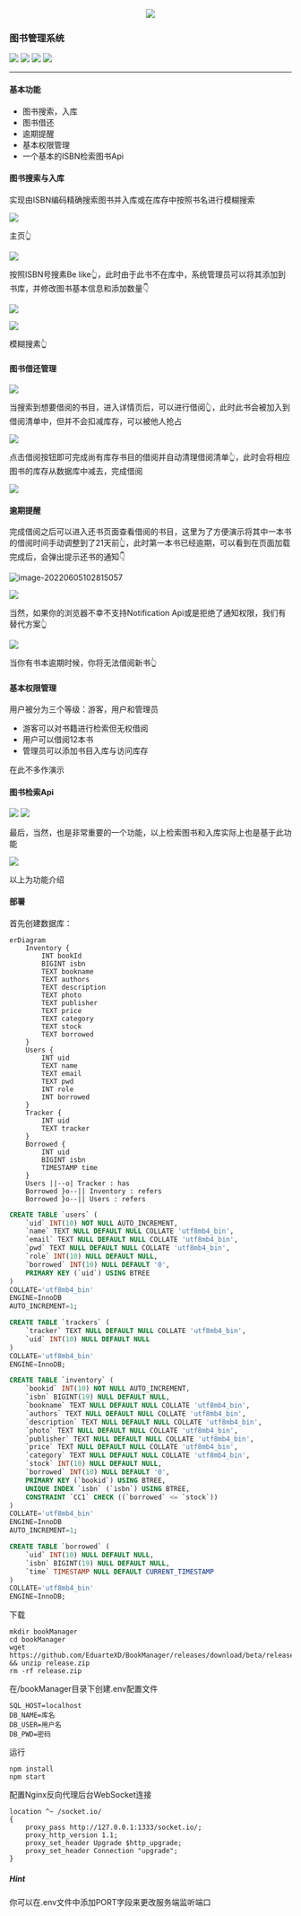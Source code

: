 <p align='center'><img src='https://cdn.oxdl.cn/picgo/aqq4r-eaakj.svg' /></p>

### 图书管理系统

[![](https://shields.io/badge/author-eduartexd-blue?logo=github&style=for-the-badge)](https://github.com/EduarteXD/) [![](https://shields.io/badge/blog-visit-green?style=for-the-badge&logo=WordPress)](https://oxdl.cn) [![](https://shields.io/badge/releases-view-pink?style=for-the-badge)](https://github.com/EduarteXD/BookManager/releases) [![](https://shields.io/badge/demo-visit-yellow?style=for-the-badge&logo=dev.to)](https://dev.oxdl.cn)


****

#### 基本功能

- 图书搜索，入库
- 图书借还
- 逾期提醒
- 基本权限管理
- 一个基本的ISBN检索图书Api

#### 图书搜索与入库

实现由ISBN编码精确搜索图书并入库或在库存中按照书名进行模糊搜索

![](https://cdn.oxdl.cn/picgo/image-20220605100954260.png?x-oss-process=image/resize,h_500)

主页👆

![](https://cdn.oxdl.cn/picgo/image-20220605000242428.png?x-oss-process=image/resize,h_500)

按照ISBN号搜素Be like👆，此时由于此书不在库中，系统管理员可以将其添加到书库，并修改图书基本信息和添加数量👇

![](https://cdn.oxdl.cn/picgo/image-20220605000538589.png?x-oss-process=image/resize,h_500)



![](https://cdn.oxdl.cn/picgo/image-20220605000754584.png?x-oss-process=image/resize,h_500)

模糊搜素👆

#### 图书借还管理

![](https://cdn.oxdl.cn/picgo/image-20220605101200507.png?x-oss-process=image/resize,h_500)

当搜索到想要借阅的书目，进入详情页后，可以进行借阅👆，此时此书会被加入到借阅清单中，但并不会扣减库存，可以被他人抢占

![](https://cdn.oxdl.cn/picgo/image-20220605102204968.png?x-oss-process=image/resize,h_500)

点击借阅按钮即可完成尚有库存书目的借阅并自动清理借阅清单👆，此时会将相应图书的库存从数据库中减去，完成借阅

![](https://cdn.oxdl.cn/picgo/image-20220605102529406.png?x-oss-process=image/resize,h_500)

#### 逾期提醒

完成借阅之后可以进入还书页面查看借阅的书目，这里为了方便演示将其中一本书的借阅时间手动调整到了21天前👆，此时第一本书已经逾期，可以看到在页面加载完成后，会弹出提示还书的通知👇

![image-20220605102815057](https://cdn.oxdl.cn/picgo/image-20220605102815057.png)

![](https://cdn.oxdl.cn/picgo/image-20220605103003042.png?x-oss-process=image/resize,h_500)



当然，如果你的浏览器不幸不支持Notification Api或是拒绝了通知权限，我们有替代方案👆

![](https://cdn.oxdl.cn/picgo/image-20220605103117111.png?x-oss-process=image/resize,h_500)

当你有书本逾期时候，你将无法借阅新书👆

#### 基本权限管理

用户被分为三个等级：游客，用户和管理员

- 游客可以对书籍进行检索但无权借阅
- 用户可以借阅12本书
- 管理员可以添加书目入库与访问库存

在此不多作演示

#### 图书检索Api

[![](https://img.shields.io/badge/bookApi-view-%23121011.svg?style=for-the-badge&logo=github)](https://github.com/EduarteXD/bookApi) [![](https://img.shields.io/badge/bookapi-visit-green.svg?style=for-the-badge)](https://ixnet.icu/api)

最后，当然，也是非常重要的一个功能，以上检索图书和入库实际上也是基于此功能

![](https://cdn.oxdl.cn/picgo/image-20220605103547360.png?x-oss-process=image/resize,h_500)

以上为功能介绍

#### 部署

首先创建数据库：

```mermaid
erDiagram
	Inventory {
		INT bookId
		BIGINT isbn
		TEXT bookname
		TEXT authors
		TEXT description
		TEXT photo
		TEXT publisher
		TEXT price
		TEXT category
		TEXT stock
		TEXT borrowed
	}
    Users {
    	INT uid
    	TEXT name
    	TEXT email
    	TEXT pwd
    	INT role
    	INT borrowed
    }
    Tracker {
    	INT uid
    	TEXT tracker
    }
    Borrowed {
    	INT uid
    	BIGINT isbn
    	TIMESTAMP time
    }
    Users ||--o| Tracker : has
    Borrowed }o--|| Inventory : refers
    Borrowed }o--|| Users : refers
```

```sql
CREATE TABLE `users` (
	`uid` INT(10) NOT NULL AUTO_INCREMENT,
	`name` TEXT NULL DEFAULT NULL COLLATE 'utf8mb4_bin',
	`email` TEXT NULL DEFAULT NULL COLLATE 'utf8mb4_bin',
	`pwd` TEXT NULL DEFAULT NULL COLLATE 'utf8mb4_bin',
	`role` INT(10) NULL DEFAULT NULL,
	`borrowed` INT(10) NULL DEFAULT '0',
	PRIMARY KEY (`uid`) USING BTREE
)
COLLATE='utf8mb4_bin'
ENGINE=InnoDB
AUTO_INCREMENT=1;

CREATE TABLE `trackers` (
	`tracker` TEXT NULL DEFAULT NULL COLLATE 'utf8mb4_bin',
	`uid` INT(10) NULL DEFAULT NULL
)
COLLATE='utf8mb4_bin'
ENGINE=InnoDB;

CREATE TABLE `inventory` (
	`bookid` INT(10) NOT NULL AUTO_INCREMENT,
	`isbn` BIGINT(19) NULL DEFAULT NULL,
	`bookname` TEXT NULL DEFAULT NULL COLLATE 'utf8mb4_bin',
	`authors` TEXT NULL DEFAULT NULL COLLATE 'utf8mb4_bin',
	`description` TEXT NULL DEFAULT NULL COLLATE 'utf8mb4_bin',
	`photo` TEXT NULL DEFAULT NULL COLLATE 'utf8mb4_bin',
	`publisher` TEXT NULL DEFAULT NULL COLLATE 'utf8mb4_bin',
	`price` TEXT NULL DEFAULT NULL COLLATE 'utf8mb4_bin',
	`category` TEXT NULL DEFAULT NULL COLLATE 'utf8mb4_bin',
	`stock` INT(10) NULL DEFAULT NULL,
	`borrowed` INT(10) NULL DEFAULT '0',
	PRIMARY KEY (`bookid`) USING BTREE,
	UNIQUE INDEX `isbn` (`isbn`) USING BTREE,
	CONSTRAINT `CC1` CHECK ((`borrowed` <= `stock`))
)
COLLATE='utf8mb4_bin'
ENGINE=InnoDB
AUTO_INCREMENT=1;

CREATE TABLE `borrowed` (
	`uid` INT(10) NULL DEFAULT NULL,
	`isbn` BIGINT(19) NULL DEFAULT NULL,
	`time` TIMESTAMP NULL DEFAULT CURRENT_TIMESTAMP
)
COLLATE='utf8mb4_bin'
ENGINE=InnoDB;
```

下载

```shell
mkdir bookManager
cd bookManager
wget https://github.com/EduarteXD/BookManager/releases/download/beta/release.zip && unzip release.zip
rm -rf release.zip
```

在/bookManager目录下创建.env配置文件

```
SQL_HOST=localhost
DB_NAME=库名
DB_USER=用户名
DB_PWD=密码
```

运行

```shell
npm install
npm start
```

配置Nginx反向代理后台WebSocket连接

```ng
location ^~ /socket.io/
{
    proxy_pass http://127.0.0.1:1333/socket.io/;
    proxy_http_version 1.1;
    proxy_set_header Upgrade $http_upgrade;
    proxy_set_header Connection "upgrade";
}
```

##### Hint

你可以在.env文件中添加PORT字段来更改服务端监听端口
